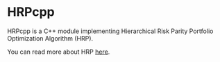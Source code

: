 # HRPcpp

HRPcpp is a C++ module implementing Hierarchical Risk Parity Portfolio Optimization Algorithm (HRP).

You can read more about HRP [here](https://hudsonthames.org/an-introduction-to-the-hierarchical-risk-parity-algorithm/).
